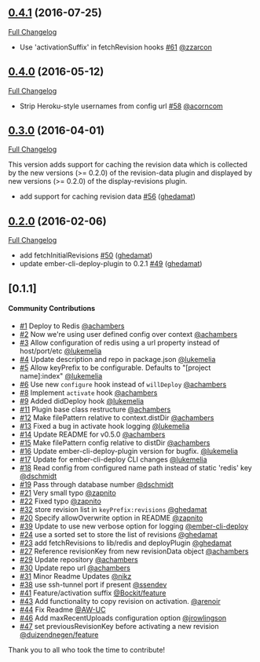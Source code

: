 ## [0.4.1](https://github.com/ember-cli-deploy/ember-cli-deploy-redis/tree/v0.4.1) (2016-07-25)
[Full Changelog](https://github.com/ember-cli-deploy/ember-cli-deploy-redis/compare/v0.4.0...0.4.1)

- Use 'activationSuffix' in fetchRevision hooks [#61](https://github.com/ember-cli-deploy/ember-cli-deploy-redis/pull/61) [@zzarcon](https://github.com/zzarcon)

## [0.4.0](https://github.com/ember-cli-deploy/ember-cli-deploy-redis/tree/v0.4.0) (2016-05-12)
[Full Changelog](https://github.com/ember-cli-deploy/ember-cli-deploy-redis/compare/v0.3.0...0.4.0)

- Strip Heroku-style usernames from config url [#58](https://github.com/ember-cli-deploy/ember-cli-deploy-redis/pull/58) [@acorncom](https://github.com/acorncom)

## [0.3.0](https://github.com/ember-cli-deploy/ember-cli-deploy-redis/tree/v0.3.0) (2016-04-01)
[Full Changelog](https://github.com/ember-cli-deploy/ember-cli-deploy-redis/compare/v0.2.0...0.3.0)

This version adds support for caching the revision data which is collected by the new versions (>= 0.2.0) of the revision-data plugin and displayed by new versions (>= 0.2.0) of the display-revisions plugin.

- add support for caching revision data [\#56](https://github.com/ember-cli-deploy/ember-cli-deploy-redis/pull/56) ([ghedamat](https://github.com/ghedamat))

## [0.2.0](https://github.com/ember-cli-deploy/ember-cli-deploy-redis/tree/v0.2.0) (2016-02-06)
[Full Changelog](https://github.com/ember-cli-deploy/ember-cli-deploy-redis/compare/v0.1.1...0.2.0)

- add fetchInitialRevisions [\#50](https://github.com/ember-cli-deploy/ember-cli-deploy-redis/pull/50) ([ghedamat](https://github.com/ghedamat))
- update ember-cli-deploy-plugin to 0.2.1 [\#49](https://github.com/ember-cli-deploy/ember-cli-deploy-redis/pull/49) ([ghedamat](https://github.com/ghedamat))

## [0.1.1]

#### Community Contributions

- [#1](https://github.com/ember-cli-deploy/ember-cli-deploy-redis/pull/1) Deploy to Redis [@achambers](https://github.com/achambers)
- [#2](https://github.com/ember-cli-deploy/ember-cli-deploy-redis/pull/2) Now we're using user defined config over context [@achambers](https://github.com/achambers)
- [#3](https://github.com/ember-cli-deploy/ember-cli-deploy-redis/pull/3) Allow configuration of redis using a url property instead of host/port/etc [@lukemelia](https://github.com/lukemelia)
- [#4](https://github.com/ember-cli-deploy/ember-cli-deploy-redis/pull/4) Update description and repo in package.json [@lukemelia](https://github.com/lukemelia)
- [#5](https://github.com/ember-cli-deploy/ember-cli-deploy-redis/pull/5) Allow keyPrefix to be configurable. Defaults to "[project name]:index" [@lukemelia](https://github.com/lukemelia)
- [#6](https://github.com/ember-cli-deploy/ember-cli-deploy-redis/pull/6) Use new `configure` hook instead of `willDeploy` [@achambers](https://github.com/achambers)
- [#8](https://github.com/ember-cli-deploy/ember-cli-deploy-redis/pull/8) Implement `activate` hook [@achambers](https://github.com/achambers)
- [#9](https://github.com/ember-cli-deploy/ember-cli-deploy-redis/pull/9) Added didDeploy hook [@lukemelia](https://github.com/lukemelia)
- [#11](https://github.com/ember-cli-deploy/ember-cli-deploy-redis/pull/11) Plugin base class restructure [@achambers](https://github.com/achambers)
- [#12](https://github.com/ember-cli-deploy/ember-cli-deploy-redis/pull/12) Make filePattern relative to context.distDir [@achambers](https://github.com/achambers)
- [#13](https://github.com/ember-cli-deploy/ember-cli-deploy-redis/pull/13) Fixed a bug in activate hook logging [@lukemelia](https://github.com/lukemelia)
- [#14](https://github.com/ember-cli-deploy/ember-cli-deploy-redis/pull/14) Update README for v0.5.0 [@achambers](https://github.com/achambers)
- [#15](https://github.com/ember-cli-deploy/ember-cli-deploy-redis/pull/15) Make filePattern config relative to distDir [@achambers](https://github.com/achambers)
- [#16](https://github.com/ember-cli-deploy/ember-cli-deploy-redis/pull/16) Update ember-cli-deploy-plugin version for bugfix. [@lukemelia](https://github.com/lukemelia)
- [#17](https://github.com/ember-cli-deploy/ember-cli-deploy-redis/pull/17) Update for ember-cli-deploy CLI changes [@lukemelia](https://github.com/lukemelia)
- [#18](https://github.com/ember-cli-deploy/ember-cli-deploy-redis/pull/18) Read config from configured name path instead of static 'redis' key [@dschmidt](https://github.com/dschmidt)
- [#19](https://github.com/ember-cli-deploy/ember-cli-deploy-redis/pull/19) Pass through database number [@dschmidt](https://github.com/dschmidt)
- [#21](https://github.com/ember-cli-deploy/ember-cli-deploy-redis/pull/21) Very small typo [@zapnito](https://github.com/zapnito)
- [#22](https://github.com/ember-cli-deploy/ember-cli-deploy-redis/pull/22) Fixed typo [@zapnito](https://github.com/zapnito)
- [#32](https://github.com/ember-cli-deploy/ember-cli-deploy-redis/pull/32) store revision list in `keyPrefix:revisions` [@ghedamat](https://github.com/ghedamat)
- [#20](https://github.com/ember-cli-deploy/ember-cli-deploy-redis/pull/20) Specify allowOverwrite option in README [@zapnito](https://github.com/zapnito)
- [#39](https://github.com/ember-cli-deploy/ember-cli-deploy-redis/pull/39) Update to use new verbose option for logging [@ember-cli-deploy](https://github.com/ember-cli-deploy)
- [#24](https://github.com/ember-cli-deploy/ember-cli-deploy-redis/pull/24) use a sorted set to store the list of revisions [@ghedamat](https://github.com/ghedamat)
- [#23](https://github.com/ember-cli-deploy/ember-cli-deploy-redis/pull/23) add fetchRevisions to lib/redis and deployPlugin [@ghedamat](https://github.com/ghedamat)
- [#27](https://github.com/ember-cli-deploy/ember-cli-deploy-redis/pull/27) Reference revisionKey from new revisionData object [@achambers](https://github.com/achambers)
- [#29](https://github.com/ember-cli-deploy/ember-cli-deploy-redis/pull/29) Update repository [@achambers](https://github.com/achambers)
- [#30](https://github.com/ember-cli-deploy/ember-cli-deploy-redis/pull/30) Update repo url [@achambers](https://github.com/achambers)
- [#31](https://github.com/ember-cli-deploy/ember-cli-deploy-redis/pull/31) Minor Readme Updates [@nikz](https://github.com/nikz)
- [#38](https://github.com/ember-cli-deploy/ember-cli-deploy-redis/pull/38) use ssh-tunnel port if present [@ssendev](https://github.com/ssendev)
- [#41](https://github.com/ember-cli-deploy/ember-cli-deploy-redis/pull/41) Feature/activation suffix [@Bockit/feature](https://github.com/Bockit/feature)
- [#43](https://github.com/ember-cli-deploy/ember-cli-deploy-redis/pull/43) Add functionality to copy revision on activation. [@arenoir](https://github.com/arenoir)
- [#44](https://github.com/ember-cli-deploy/ember-cli-deploy-redis/pull/44) Fix Readme [@AW-UC](https://github.com/AW-UC)
- [#46](https://github.com/ember-cli-deploy/ember-cli-deploy-redis/pull/46) Add maxRecentUploads configuration option [@jrowlingson](https://github.com/jrowlingson)
- [#47](https://github.com/ember-cli-deploy/ember-cli-deploy-redis/pull/47) set previousRevisionKey before activating a new revision [@duizendnegen/feature](https://github.com/duizendnegen/feature)

Thank you to all who took the time to contribute!
